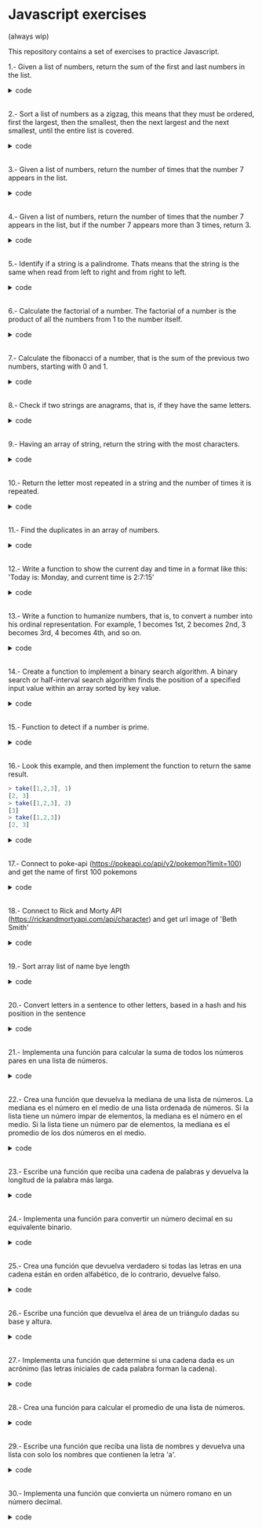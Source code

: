 # Javascript exercises

(always wip)

This repository contains a set of exercises to practice Javascript.

1.- Given a list of numbers, return the sum of the first and last numbers in the list.

<details>
<summary>code</summary>

```js
function sumFirstAndLast(numbers) {
  return numbers[0] + numbers[numbers.length - 1];
}
```

</details>
<br/>

2.- Sort a list of numbers as a zigzag, this means that they must be ordered, first the largest, then the smallest, then the next largest and the next smallest, until the entire list is covered.

<details>
<summary>code</summary>

```js
function zigzag(numbers) {
  const sorted = numbers.sort((a, b) => a - b);
  const result = [];
  while (sorted.length) {
    result.push(sorted.pop());
    result.push(sorted.shift());
  }
  return result;
}
```

</details>
<br/>

3.- Given a list of numbers, return the number of times that the number 7 appears in the list.

<details>
<summary>code</summary>

```js
function count7(numbers) {
  return numbers.filter((number) => number === 7).length;
}
```

</details>
<br/>

4.- Given a list of numbers, return the number of times that the number 7 appears in the list, but if the number 7 appears more than 3 times, return 3.

<details>
<summary>code</summary>

```js
function count7(numbers) {
  const count = numbers.filter((number) => number === 7).length;
  return count > 3 ? 3 : count;
}
```

</details>
<br/>

5.- Identify if a string is a palindrome. Thats means that the string is the same when read from left to right and from right to left.

<details>
<summary>code</summary>

```js
function isPalindrome(string) {
  return string === string.split('').reverse().join('');
}
```

</details>
<br/>

6.- Calculate the factorial of a number. The factorial of a number is the product of all the numbers from 1 to the number itself.

<details>
<summary>code</summary>

```js
function factorial(number) {
  if (number === 0) return 1;
  return number * factorial(number - 1);
}
```

</details>
<br/>

7.- Calculate the fibonacci of a number, that is the sum of the previous two numbers, starting with 0 and 1.

<details>
<summary>code</summary>

```js
function fibonacci(number) {
  if (number === 0) return 0;
  if (number === 1) return 1;
  return fibonacci(number - 1) + fibonacci(number - 2);
}
```

</details>
<br/>

8.- Check if two strings are anagrams, that is, if they have the same letters.

<details>
<summary>code</summary>

```js
function isAnagram(string1, string2) {
  return (
    string1.split('').sort().join('') === string2.split('').sort().join('')
  );
}
```

</details>
<br/>

9.- Having an array of string, return the string with the most characters.

<details>
<summary>code</summary>

```js
function longestString(strings) {
  return strings.reduce((longest, current) =>
    current.length > longest.length ? current : longest
  );
}
```

</details>
<br/>

10.- Return the letter most repeated in a string and the number of times it is repeated.

<details>
<summary>code</summary>

```js
function mostRepeated(string) {
  const letters = string.split('');
  const lettersCount = letters.reduce((count, letter) => {
    count[letter] = count[letter] ? count[letter] + 1 : 1;
    return count;
  }, {});
  const mostRepeated = Object.keys(lettersCount).reduce(
    (mostRepeated, letter) =>
      lettersCount[letter] > lettersCount[mostRepeated] ? letter : mostRepeated
  );
  return [mostRepeated, lettersCount[mostRepeated]];
}
```

</details>
<br/>

11.- Find the duplicates in an array of numbers.

<details>
<summary>code</summary>

```js
function findDuplicates(numbers) {
  const duplicates = [];
  const numbersCount = numbers.reduce((count, number) => {
    count[number] = count[number] ? count[number] + 1 : 1;
    return count;
  }, {});
  Object.keys(numbersCount).forEach((number) => {
    if (numbersCount[number] > 1) duplicates.push(number);
  });
  return duplicates;
}
```

</details>
<br/>

12.- Write a function to show the current day and time in a format like this: 'Today is: Monday, and current time is 2:7:15'

<details>
<summary>code</summary>

```js
function currentDayAndTime() {
  const date = new Date();
  const day = date.getDay();
  const dayName = [
    'Sunday',
    'Monday',
    'Tuesday',
    'Wednesday',
    'Thursday',
    'Friday',
    'Saturday',
  ][day];
  const hours = date.getHours();
  const minutes = date.getMinutes();
  const seconds = date.getSeconds();
  return `Today is: ${dayName}, and current time is ${hours}:${minutes}:${seconds}`;
}
```

</details>
<br/>

13.- Write a function to humanize numbers, that is, to convert a number into his ordinal representation. For example, 1 becomes 1st, 2 becomes 2nd, 3 becomes 3rd, 4 becomes 4th, and so on.

<details>
<summary>code</summary>

```js
function humanize(number) {
  const lastDigit = number % 10;
  const lastTwoDigits = number % 100;
  if (lastTwoDigits >= 11 && lastTwoDigits <= 13) return `${number}th`;
  if (lastDigit === 1) return `${number}st`;
  if (lastDigit === 2) return `${number}nd`;
  if (lastDigit === 3) return `${number}rd`;
  return `${number}th`;
}
```

</details>
<br/>

14.- Create a function to implement a binary search algorithm. A binary search or half-interval search algorithm finds the position of a specified input value within an array sorted by key value.

<details>
<summary>code</summary>

```js
function binarySearch(array, value) {
  let start = 0;
  let end = array.length - 1;
  while (start <= end) {
    const middle = Math.floor((start + end) / 2);
    if (array[middle] === value) return middle;
    if (array[middle] < value) start = middle + 1;
    else end = middle - 1;
  }
  return -1;
}
```

</details>
<br/>

15.- Function to detect if a number is prime.

<details>
<summary>code</summary>

```js
function isPrime(number) {
  if (number < 2) return false;
  if (number === 2) return true;
  if (number % 2 === 0) return false;
  for (let i = 3; i <= Math.sqrt(number); i += 2) {
    if (number % i === 0) return false;
  }
  return true;
}
```

</details>
<br/>

16.- Look this example, and then implement the function to return the same result.

```js
> take([1,2,3], 1)
[2, 3]
> take([1,2,3], 2)
[3]
> take([1,2,3])
[2, 3]
```

<details>
<summary>code</summary>

```js
function take(array, n = 1) {
  return array.slice(n);
}
```

</details>
<br/>

17.- Connect to poke-api (https://pokeapi.co/api/v2/pokemon?limit=100) and get the name of first 100 pokemons

<details>
<summary>code</summary>

```js
// connect to pokeapi and get the pokemons name only using vanilla js and fetch
fetch('https://pokeapi.co/api/v2/pokemon?limit=100')
  .then((response) => response.json())
  .then((data) => {
    const pokemons = data.results.map((pokemon) => pokemon.name);
    console.log(pokemons);
  });
```

</details>
<br/>

18.- Connect to Rick and Morty API (https://rickandmortyapi.com/api/character) and get url image of 'Beth Smith'

<details>
<summary>code</summary>

```js
// connect to Rick and Morty API and get url for 'Beth Smith'
fetch('https://rickandmortyapi.com/api/character')
  .then((response) => response.json())
  .then((data) => {
    const beth = data.results.find(
      (character) => character.name === 'Beth Smith'
    );
    console.log(beth.image);
  });
```

</details>
<br/>

19.- Sort array list of name bye length

<details>
<summary>code</summary>

```js
const names = ['John', 'Harrison Ford', 'George', 'Jai', 'Peterson'];
names.sort((a, b) => a.length - b.length);
console.log(names);
```

</details>
<br/>

20.- Convert letters in a sentence to other letters, based in a hash and his position in the sentence

<details>
<summary>code</summary>

```js
const sentence = 'The quick brown fox jumps over the lazy dog';
const hash = {
  a: 'b',
  b: 'c',
  c: 'd',
  d: 'e',
  e: 'f',
  f: 'g',
  g: 'h',
  h: 'i',
  i: 'j',
  j: 'k',
  k: 'l',
  l: 'm',
  m: 'n',
  n: 'o',
  o: 'p',
  p: 'q',
  q: 'r',
  r: 's',
  s: 't',
  t: 'u',
  u: 'v',
  v: 'w',
  w: 'x',
  x: 'y',
  y: 'z',
  z: 'a',
};

const newSentence = sentence
  .split('')
  .map((letter) => hash[letter] || letter)
  .join('');
console.log(newSentence);
```

</details>
<br/>

21.- Implementa una función para calcular la suma de todos los números pares en una lista de números.

<details>
<summary>code</summary>

```js
function sumEven(numbers) {
  return numbers.reduce(
    (sum, number) => (number % 2 === 0 ? sum + number : sum),
    0
  );
}
```

</details>
<br/>

22.- Crea una función que devuelva la mediana de una lista de números. La mediana es el número en el medio de una lista ordenada de números. Si la lista tiene un número impar de elementos, la mediana es el número en el medio. Si la lista tiene un número par de elementos, la mediana es el promedio de los dos números en el medio.

<details>
<summary>code</summary>

```js
function median(numbers) {
  const sorted = numbers.sort((a, b) => a - b);
  const middle = Math.floor(sorted.length / 2);
  return sorted.length % 2 === 0
    ? (sorted[middle - 1] + sorted[middle]) / 2
    : sorted[middle];
}
```

</details>
<br/>

23.- Escribe una función que reciba una cadena de palabras y devuelva la longitud de la palabra más larga.

<details>
<summary>code</summary>

```js
function longestWordLength(sentence) {
  const words = sentence.split(' ');
  const lengths = words.map((word) => word.length);
  return Math.max(...lengths);
}
```

</details>
<br/>

24.- Implementa una función para convertir un número decimal en su equivalente binario.

<details>
<summary>code</summary>

```js
function decimalToBinary(decimal) {
  return (decimal >>> 0).toString(2);
}
```

</details>
<br/>

25.- Crea una función que devuelva verdadero si todas las letras en una cadena están en orden alfabético, de lo contrario, devuelve falso.

<details>
<summary>code</summary>

```js
function isInAlphabeticalOrder(string) {
  for (let i = 0; i < string.length - 1; i++) {
    if (string[i] > string[i + 1]) {
      return false;
    }
  }
  return true;
}
```

</details>
<br/>

26.- Escribe una función que devuelva el área de un triángulo dadas su base y altura.

<details>
<summary>code</summary>

```js
function triangleArea(base, height) {
  return 0.5 * base * height;
}
```

</details>
<br/>

27.- Implementa una función que determine si una cadena dada es un acrónimo (las letras iniciales de cada palabra forman la cadena).

<details>
<summary>code</summary>

```js
function isAcronym(word, acronym) {
  const words = word.split(' ');
  const acronymFromWords = words.map((word) => word[0]).join('');
  return acronymFromWords.toLowerCase() === acronym.toLowerCase();
}
```

</details>
<br/>

28.- Crea una función para calcular el promedio de una lista de números.

<details>
<summary>code</summary>

```js
function average(numbers) {
  const sum = numbers.reduce((acc, curr) => acc + curr, 0);
  return sum / numbers.length;
}
```

</details>
<br/>

29.- Escribe una función que reciba una lista de nombres y devuelva una lista con solo los nombres que contienen la letra 'a'.

<details>
<summary>code</summary>

```js
function namesWithLetterA(names) {
  return names.filter((name) => name.toLowerCase().includes('a'));
}
```

</details>
<br/>

30.- Implementa una función que convierta un número romano en un número decimal.

<details>
<summary>code</summary>

```js
function romanToDecimal(roman) {
  const romanNumerals = {
    I: 1,
    V: 5,
    X: 10,
    L: 50,
    C: 100,
    D: 500,
    M: 1000,
  };

  let result = 0;
  for (let i = 0; i < roman.length; i++) {
    if (
      i < roman.length - 1 &&
      romanNumerals[roman[i]] < romanNumerals[roman[i + 1]]
    ) {
      result -= romanNumerals[roman[i]];
    } else {
      result += romanNumerals[roman[i]];
    }
  }

  return result;
}
```

</details>
<br/>
